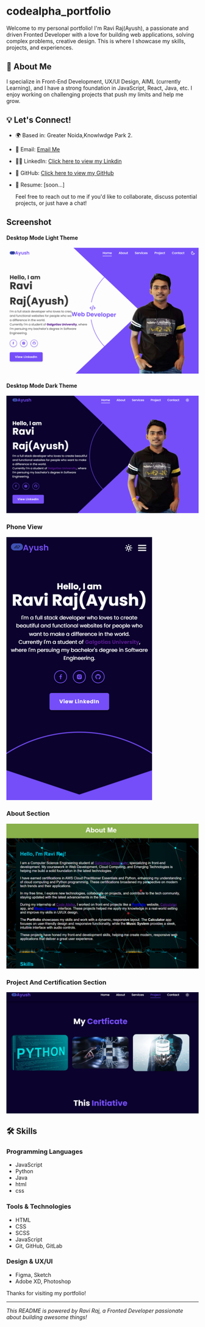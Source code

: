 # codealpha_portfolio

Welcome to my personal portfolio! I'm Ravi Raj(Ayush), a passionate and driven Fronted Developer with a love for  building web applications, solving complex problems, creative design. This is where I showcase my skills, projects, and experiences.

## 🚀 About Me

I specialize in  Front-End Development, UX/UI Design, AIML (currently Learning), and I have a strong foundation in  JavaScript, React, Java, etc. I enjoy working on challenging projects that push my limits and help me grow.

## 💡 Let's Connect!

- 🌍 Based in: Greater Noida,Knowlwdge Park 2.
- 📧 Email: [Email Me](mailto:raviraj99673@gmail.com)
- 👨‍💻 LinkedIn: [Click here to view my Linkdin](https://github.com/yourusername)
- 🐙 GitHub: [Click here to view my GitHub](https://github.com/prayu12345)
- 💼 Resume: [soon...]

  Feel free to reach out to me if you'd like to collaborate, discuss potential projects, or just have a chat!

## Screenshot <br>
#### Desktop Mode Light Theme
![Desktop Mode Light Theme](https://github.com/prayu12345/codealpha_portfolio/blob/main/design/Screenshot1.png)
#### Desktop Mode Dark Theme
![Desktop Mode Light Theme](https://github.com/prayu12345/codealpha_portfolio/blob/main/design/Screenshotdark.png)
### Phone View
![Phone View](https://github.com/prayu12345/codealpha_portfolio/blob/main/design/Screenshotphone.png)
### About Section
![About ](https://github.com/prayu12345/codealpha_portfolio/blob/main/design/Screenshotabout.png)

### Project And Certification Section
![project](https://github.com/prayu12345/codealpha_portfolio/blob/main/design/Screenshotproject.png)

## 🛠️ Skills

### Programming Languages
- JavaScript
- Python
- Java
- html
- css
  
### Tools & Technologies

- HTML
- CSS
- SCSS
- JavaScript
- Git, GitHub, GitLab


### Design & UX/UI
- Figma, Sketch
- Adobe XD, Photoshop


Thanks for visiting my portfolio!

---

*This README is powered by Ravi Raj, a Fronted Developer passionate about building awesome things!*


